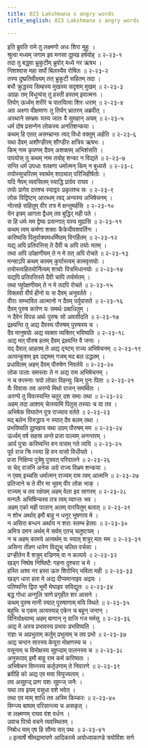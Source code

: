 ```yaml
---
title: 023 Lakshmana s angry words
title_english: 023 Lakshmana s angry words

---
```

<div class="audioEmbed"  caption="श्रीराम-हरिसीताराममूर्ति-घनपाठिभ्यां वचनम्" src="https://archive.org/download/Ramayana-recitation-Sriram-harisItArAmamUrti-Ghanapaati-v2/Kanda_2/Kanda_2_AYK-023-Lakshmana_Santhvanam.mp3"></div>

इति ब्रुवति रामे तु लक्ष्मणो अधः शिरा मुहुः ।  
श्रुत्वा मध्यम् जगाम इव मनसा दुह्ख हर्षयोह् ॥ २-२३-१  
तदा तु बद्ध्वा भ्रुकुटीम् भ्रुवोर् मध्ये नर ऋषभ ।  
निशश्वास महा सर्पो बिलस्यैव रोषितः ॥ २-२३-२  
तस्य दुष्प्रतिवीक्ष्यम् तत् भ्रुकुटी सहितम् तदा ।  
बभौ क्रुद्धस्य सिम्हस्य मुखस्य सदृशम् मुखम् ॥ २-२३-३  
अग्रहः तम् विधुन्वंस् तु हस्ती हस्तम् इवात्मनः ।  
तिर्यग् ऊर्ध्वम् शरीरे च पातयित्वा शिरः धराम् ॥ २-२३-४  
अग्र अक्ष्णा वीक्षमाणः तु तिर्यग् भ्रातरम् अब्रवीत् ।  
अस्थाने सम्भ्रमः यस्य जातः वै सुमहान् अयम् ॥ २-२३-५  
धर्म दोष प्रसन्गेन लोकस्य अनतिशन्कया ।  
कथम् हि एतत् असम्भ्रान्तः त्वद् विधो वक्तुम् अर्हति ॥ २-२३-६  
यथा दैवम् अशौण्डीरम् शौण्डीरः क्षत्रिय ऋषभः ।  
किम् नाम कृपणम् दैवम् अशक्तम् अभिशंसति ।  
पापयोस् तु कथम् नाम तयोह् शन्का न विद्यते ॥ २-२३-७  
सन्ति धर्म उपधाः श्लक्ष्णा धर्मात्मन् किम् न बुध्यसे ॥ २-२३-८  
तयोस्सुचरितम् स्वार्थम् शाठ्यात् परिजिहीर्षतोः ।  
यदि नैवम् व्यवसितम् स्याद्धि प्राग्रेव राघव ।  
तयोः प्रागेव दत्तश्च स्याद्वरः प्रकृतश्च सः ॥ २-२३-९  
लोक विद्विष्टम् आरब्धम् त्वद् अन्यस्य अभिषेचनम् ।  
नोत्सहे सहितुम् वीर तत्र मे क्षन्तुमर्हसि ॥ २-२३-१०  
येन इयम् आगता द्वैधम् तव बुद्धिर् मही पते ।  
स हि धर्मः मम द्वेष्यः प्रसन्गात् यस्य मुह्यसि ॥ २-२३-११  
कथम् त्वम् कर्मणा शक्तः कैकेयीवशवर्तिनः ।  
करिष्यसि पितुर्वाक्यमधर्मिष्ठम् विगर्हितम् ॥ २-२३-१२  
यद्य् अपि प्रतिपत्तिस् ते दैवी च अपि तयोः मतम् ।  
तथा अपि उपेक्षणीयम् ते न मे तत् अपि रोचते ॥ २-२३-१३  
मन्साऽपि कथम् कामम् कुर्यास्त्वम् कामवृत्तयोः ।  
तयोस्त्वहितयोर्नित्यम् शत्र्वोः पित्रभिधानयोः ॥ २-२३-१४  
यद्यपि प्रतिपत्तिस्ते दैवी चापि तयोर्मतम् ।  
तथा प्युपेक्षणीयम् ते न मे तदपि रोचते ॥ २-२३-१५  
विक्लवो वीर्य हीनो यः स दैवम् अनुवर्तते ।  
वीराः सम्भावित आत्मानो न दैवम् पर्युपासते ॥ २-२३-१६  
दैवम् पुरुष कारेण यः समर्थः प्रबाधितुम् ।  
न दैवेन विपन्न अर्थः पुरुषः सो अवसीदति ॥ २-२३-१७  
द्रक्ष्यन्ति तु अद्य दैवस्य पौरुषम् पुरुषस्य च ।  
दैव मानुषयोः अद्य व्यक्ता व्यक्तिर् भविष्यति ॥ २-२३-१८  
अद्य मत् पौरुष हतम् दैवम् द्रक्ष्यन्ति वै जनाः ।  
यद् दैवात् आहतम् ते अद्य द्ऱ्ष्टम् राज्य अभिषेचनम् ॥ २-२३-१९  
अत्यन्कुशम् इव उद्दामम् गजम् मद बल उद्धतम् ।  
प्रधावितम् अहम् दैवम् पौरुषेण निवर्तये ॥ २-२३-२०  
लोक पालाः समस्ताः ते न अद्य राम अभिषेचनम् ।  
न च क्ऱ्त्स्नाः त्रयो लोका विहन्युः किम् पुनः पिता ॥ २-२३-२१  
यैः विवासः तव अरण्ये मिथो राजन् समर्थितः ।  
अरण्ये तु विवत्स्यन्ति चतुर् दश समाः तथा ॥ २-२३-२२  
अहम् तदा आशाम् चेत्स्यामि पितुस् तस्याः च या तव ।  
अभिषेक विघातेन पुत्र राज्याय वर्तते ॥ २-२३-२३  
मद् बलेन विरुद्धाय न स्यात् दैव बलम् तथा ।  
प्रभविष्यति दुह्खाय यथा उग्रम् पौरुषम् मम ॥ २-२३-२४  
ऊर्ध्वम् वर्ष सहस्र अन्ते प्रजा पाल्यम् अनन्तरम् ।  
आर्य पुत्राः करिष्यन्ति वन वासम् गते त्वयि ॥ २-२३-२५  
पूर्व राज ऱ्षि व्ऱ्त्त्या हि वन वासो विधीयते ।  
प्रजा निक्षिप्य पुत्रेषु पुत्रवत् परिपालने ॥ २-२३-२६  
स चेद् राजनि अनेक अग्रे राज्य विभ्रम शन्कया ।  
न एवम् इच्चसि धर्मात्मन् राज्यम् राम त्वम् आत्मनि ॥ २-२३-२७  
प्रतिजाने च ते वीर मा भूवम् वीर लोक भाक् ।  
राज्यम् च तव रक्षेयम् अहम् वेला इव सागरम् ॥ २-२३-२८  
मन्गलैः अभिषिन्चस्व तत्र त्वम् व्याप्ऱ्तः भव ।  
अहम् एको मही पालान् अलम् वारयितुम् बलात् ॥ २-२३-२९  
न शोभ अर्थाव् इमौ बाहू न धनुर् भूषणाय मे ।  
न असिरा बन्धन अर्थाय न शराः स्तम्भ हेतवः ॥ २-२३-३०  
अमित्र दमन अर्थम् मे सर्वम् एतच् चतुष्टयम् ।  
न च अहम् कामये अत्यर्थम् यः स्यात् शत्रुर् मतः मम ॥ २-२३-३१  
असिना तीक्ष्ण धारेण विद्युच् चलित वर्चसा ।  
प्रग्ऱ्हीतेन वै शत्रुम् वज्रिणम् वा न कल्पये ॥ २-२३-३२  
खड्ग निष्पेष निष्पिष्टैः गहना दुश्चरा च मे ।  
हस्ति अश्व नर हस्त ऊरु शिरोभिर् भविता मही ॥ २-२३-३३  
खड्ग धारा हता मे अद्य दीप्यमानाइव अद्रयः ।  
पतिष्यन्ति द्विपा भूमौ मेघाइव सविद्युतः ॥ २-२३-३४  
बद्ध गोधा अन्गुलि त्राणे प्रगृहीत शर आसने ।  
कथम् पुरुष मानी स्यात् पुरुषाणाम् मयि स्थिते ॥ २-२३-३५  
बहुभिः च एकम् अत्यस्यन्न् एकेन च बहून् जनान् ।  
विनियोक्ष्याम्य् अहम् बाणान् नृ वाजि गज मर्मसु ॥ २-२३-३६  
अद्य मे अस्त्र प्रभावस्य प्रभावः प्रभविष्यति ।  
राज्ञः च अप्रभुताम् कर्तुम् प्रभुत्वम् च तव प्रभो ॥ २-२३-३७  
अद्य चन्दन सारस्य केयूरा मोक्षणस्य च ।  
वसूनाम् च विमोक्षस्य सुह्ऱ्दाम् पालनस्य च ॥ २-२३-३८  
अनुरूपाव् इमौ बाहू राम कर्म करिष्यतः ।  
अभिषेचन विघ्नस्य कर्तृउणाम् ते निवारणे ॥ २-२३-३९  
ब्रवीहि को अद्य एव मया वियुज्यताम् ।  
तव असुह्ऱ्द् प्राण यशः सुह्ऱ्ज् जनैः ।  
यथा तव इयम् वसुधा वशे भवेत् ।  
तथा एव माम् शाधि तव अस्मि किम्करः ॥ २-२३-४०  
विम्ऱ्ज्य बाष्पम् परिसान्त्व्य च असकृत् ।  
स लक्ष्मणम् राघव वंश वर्धनः ।  
उवाच पित्र्ये वचने व्यवस्थितम् ।  
निबोध माम् एष हि सौम्य सत् पथः ॥ २-२३-४१  
॥ इत्यार्षे श्रीमद्रामायणे आदिकाव्ये अयोध्याकाण्डे त्रयोविंशः सर्गः